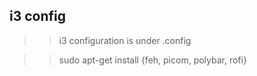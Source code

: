 ## i3 config

>> i3 configuration is under .config

>> sudo apt-get install {feh, picom, polybar, rofi}
